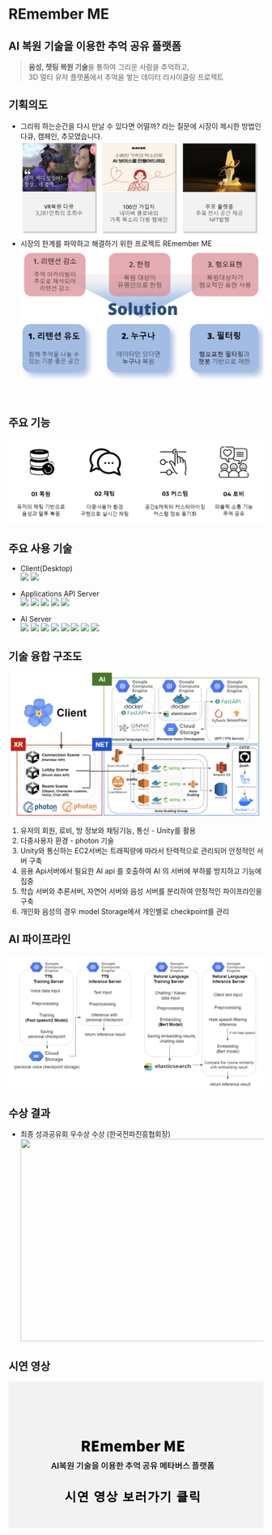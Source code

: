 # REmember ME
## AI 복원 기술을 이용한 추억 공유 플랫폼
> <b>음성, 챗팅 복원 기술</b>을 통하여 그리운 사람을 추억하고, <br>3D 멀티 유저 플랫폼에서 
추억을 쌓는 데이터 리사이클링 프로젝트 

## 기획의도
- 그리워 하는순간을 다시 만날 수 있다면 어떨까? 라는 질문에 시장이 제시한 방법인 다큐, 캠페인, 추모였습니다.
![planing intention](https://github.com/Team-Remember/.github/blob/main/img/planing%20intention.png)
- 시장의 한계를 파악하고 해결하기 위한 프로젝트 REmember ME
![solution](https://github.com/Team-Remember/.github/blob/main/img/solution.png)
<br>

## 주요 기능
![main function](https://github.com/Team-Remember/.github/blob/main/img/main%20function.png)

## 주요 사용 기술
- Client(Desktop)<br>
<img src="https://img.shields.io/badge/Unity-000?style=for-the-badge&logo=unity&logoColor=white"> <img src="https://img.shields.io/badge/photon-000?style=for-the-badge&logo=Unity&logoColor=white">


- Applications API Server<br>
<img src="https://img.shields.io/badge/AWS-232F3E?style=for-the-badge&logo=AmazonAWS&logoColor=white"> <img src="https://img.shields.io/badge/Amazon S3-569A31?style=for-the-badge&logo=Amazon s3&logoColor=white"> <img src="https://img.shields.io/badge/Amazon RDS-527FFF?style=for-the-badge&logo=Amazon RDS&logoColor=white"> <img src="https://img.shields.io/badge/Docker-2496ED?style=for-the-badge&logo=Docker&logoColor=white"> <img src="https://img.shields.io/badge/spring-6DB33F?style=for-the-badge&logo=spring&logoColor=white">

- AI Server<br>
<img src="https://img.shields.io/badge/Google Compute Engine-4285F4?style=for-the-badge&logo=Google Cloud&logoColor=white"> <img src="https://img.shields.io/badge/Google Cloud storage-4285F4?style=for-the-badge&logo=Google Cloud&logoColor=white"> <img src="https://img.shields.io/badge/Docker-2496ED?style=for-the-badge&logo=Docker&logoColor=white"> <img src="https://img.shields.io/badge/ONNX Runtime-005CED?style=for-the-badge&logo=ONNX&logoColor=white"> <img src="https://img.shields.io/badge/FastAPI-009688?style=for-the-badge&logo=FastAPI&logoColor=white"> <img src="https://img.shields.io/badge/elasticsearch-005571?style=for-the-badge&logo=elasticsearch&logoColor=white"> <img src="https://img.shields.io/badge/pytorch-EE4C2C?style=for-the-badge&logo=pytorch&logoColor=white"> <img src="https://img.shields.io/badge/TensorFlow-FF6F00?style=for-the-badge&logo=TensorFlow&logoColor=white">


## 기술 융합 구조도
![technology structure](https://github.com/Team-Remember/.github/blob/main/img/technology%20convergence%20structure%20diagram.png)
1. 유저의 회원, 로비, 방 정보와 채팅기능, 통신 - Unity를 활용
2. 다중사용자 환경 - photon 기술
3. Unity와 통신하는 EC2서버는 트래픽량에 따라서 탄력적으로 관리되어 안정적인 서버 구축
4. 응용 Api서버에서 필요한 AI api 를 호출하여 AI 의 서버에 부하를 방지하고 기능에 집중
5. 학습 서버와 추론서버, 자연어 서버와 음성 서버를 분리하여 안정적인 파이프라인을 구축 
6. 개인화 음성의 경우 model Storage에서 개인별로 checkpoint를 관리

## AI 파이프라인
![AI pipeline](https://github.com/Team-Remember/.github/blob/main/img/AI%20pipeline.png)<br>

## 수상 결과
- 최종 성과공유회 우수상 수상 (한국전파진흥협회장)
<img src="https://github.com/Team-Remember/.github/blob/main/img/reward.jpg" width="500" height="400"/><br>


## 시연 영상
[![REmember ME 시연 영상](https://github.com/Team-Remember/.github/blob/main/img/youtube%20link.png)](https://youtu.be/0zYosRkKpBA?t=0s) 